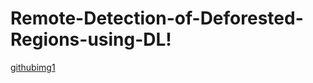 # Remote-Detection-of-Deforested-Regions-using-DL!
[githubimg1](https://user-images.githubusercontent.com/77133473/163895650-94f73ee7-eb89-49fe-8915-35a733317b1a.PNG)
